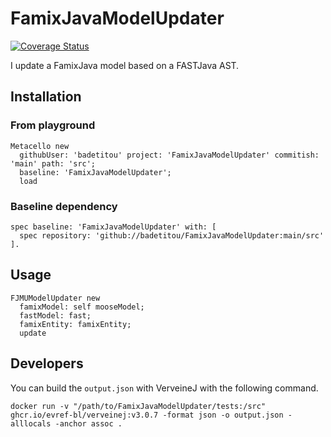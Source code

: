 # FamixJavaModelUpdater

[![Coverage Status](https://coveralls.io/repos/github/badetitou/FamixJavaModelUpdater/badge.svg?branch=main)](https://coveralls.io/github/badetitou/FamixJavaModelUpdater?branch=main)

I update a FamixJava model based on a FASTJava AST.

## Installation

### From playground

```st
Metacello new
  githubUser: 'badetitou' project: 'FamixJavaModelUpdater' commitish: 'main' path: 'src';
  baseline: 'FamixJavaModelUpdater';
  load
```

### Baseline dependency

```st
spec baseline: 'FamixJavaModelUpdater' with: [ 
  spec repository: 'github://badetitou/FamixJavaModelUpdater:main/src' ].
```

## Usage

```st
FJMUModelUpdater new
  famixModel: self mooseModel;
  fastModel: fast;
  famixEntity: famixEntity;
  update
```

## Developers

You can build the `output.json` with VerveineJ with the following command.

```st
docker run -v "/path/to/FamixJavaModelUpdater/tests:/src" ghcr.io/evref-bl/verveinej:v3.0.7 -format json -o output.json -alllocals -anchor assoc .
```
